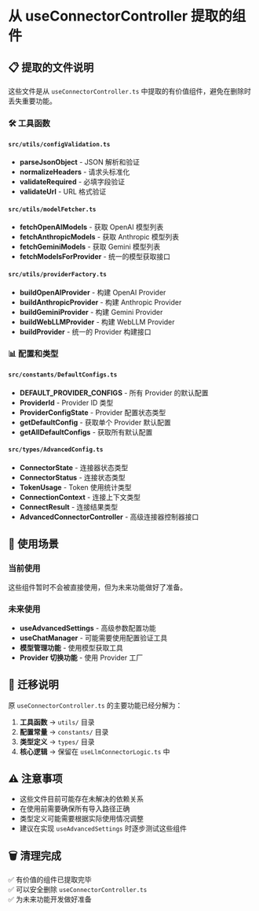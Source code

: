 # 从 useConnectorController 提取的组件

## 📋 提取的文件说明

这些文件是从 `useConnectorController.ts` 中提取的有价值组件，避免在删除时丢失重要功能。

### 🛠️ 工具函数

#### `src/utils/configValidation.ts`
- **parseJsonObject** - JSON 解析和验证
- **normalizeHeaders** - 请求头标准化
- **validateRequired** - 必填字段验证
- **validateUrl** - URL 格式验证

#### `src/utils/modelFetcher.ts`
- **fetchOpenAIModels** - 获取 OpenAI 模型列表
- **fetchAnthropicModels** - 获取 Anthropic 模型列表
- **fetchGeminiModels** - 获取 Gemini 模型列表
- **fetchModelsForProvider** - 统一的模型获取接口

#### `src/utils/providerFactory.ts`
- **buildOpenAIProvider** - 构建 OpenAI Provider
- **buildAnthropicProvider** - 构建 Anthropic Provider  
- **buildGeminiProvider** - 构建 Gemini Provider
- **buildWebLLMProvider** - 构建 WebLLM Provider
- **buildProvider** - 统一的 Provider 构建接口

### 📊 配置和类型

#### `src/constants/DefaultConfigs.ts`
- **DEFAULT_PROVIDER_CONFIGS** - 所有 Provider 的默认配置
- **ProviderId** - Provider ID 类型
- **ProviderConfigState** - Provider 配置状态类型
- **getDefaultConfig** - 获取单个 Provider 默认配置
- **getAllDefaultConfigs** - 获取所有默认配置

#### `src/types/AdvancedConfig.ts`
- **ConnectorState** - 连接器状态类型
- **ConnectorStatus** - 连接状态类型
- **TokenUsage** - Token 使用统计类型
- **ConnectionContext** - 连接上下文类型
- **ConnectResult** - 连接结果类型
- **AdvancedConnectorController** - 高级连接器控制器接口

## 🎯 使用场景

### 当前使用
这些组件暂时不会被直接使用，但为未来功能做好了准备。

### 未来使用
- **useAdvancedSettings** - 高级参数配置功能
- **useChatManager** - 可能需要使用配置验证工具
- **模型管理功能** - 使用模型获取工具
- **Provider 切换功能** - 使用 Provider 工厂

## 🔄 迁移说明

原 `useConnectorController.ts` 的主要功能已经分解为：

1. **工具函数** → `utils/` 目录
2. **配置常量** → `constants/` 目录  
3. **类型定义** → `types/` 目录
4. **核心逻辑** → 保留在 `useLlmConnectorLogic.ts` 中

## ⚠️ 注意事项

- 这些文件目前可能存在未解决的依赖关系
- 在使用前需要确保所有导入路径正确
- 类型定义可能需要根据实际使用情况调整
- 建议在实现 `useAdvancedSettings` 时逐步测试这些组件

## 🗑️ 清理完成

✅ 有价值的组件已提取完毕  
✅ 可以安全删除 `useConnectorController.ts`  
✅ 为未来功能开发做好准备